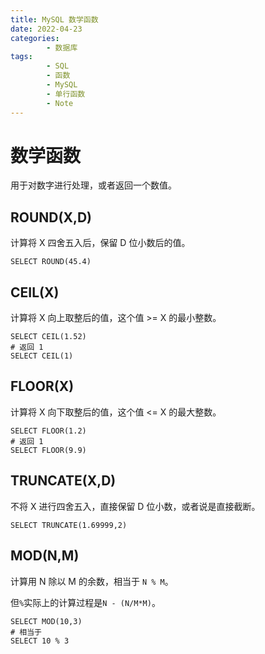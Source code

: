 ```yaml
---
title: MySQL 数学函数
date: 2022-04-23
categories:
        - 数据库
tags:
        - SQL
        - 函数
        - MySQL
        - 单行函数
        - Note
---
```


# 数学函数

用于对数字进行处理，或者返回一个数值。

## ROUND(X,D)

计算将 X 四舍五入后，保留 D 位小数后的值。

```mysql
SELECT ROUND(45.4)
```

## CEIL(X)

计算将 X 向上取整后的值，这个值 >= X 的最小整数。

```MySQL
SELECT CEIL(1.52)
# 返回 1
SELECT CEIL(1)
```

## FLOOR(X)

计算将 X 向下取整后的值，这个值 <= X 的最大整数。

```mysql
SELECT FLOOR(1.2)
# 返回 1
SELECT FLOOR(9.9)
```

## TRUNCATE(X,D)

不将 X 进行四舍五入，直接保留 D 位小数，或者说是直接截断。

```MySQL
SELECT TRUNCATE(1.69999,2)
```

## MOD(N,M)

计算用 N 除以 M 的余数，相当于 `N % M`。

但`%`实际上的计算过程是`N - (N/M*M)`。

```MySQL
SELECT MOD(10,3)
# 相当于
SELECT 10 % 3
```

